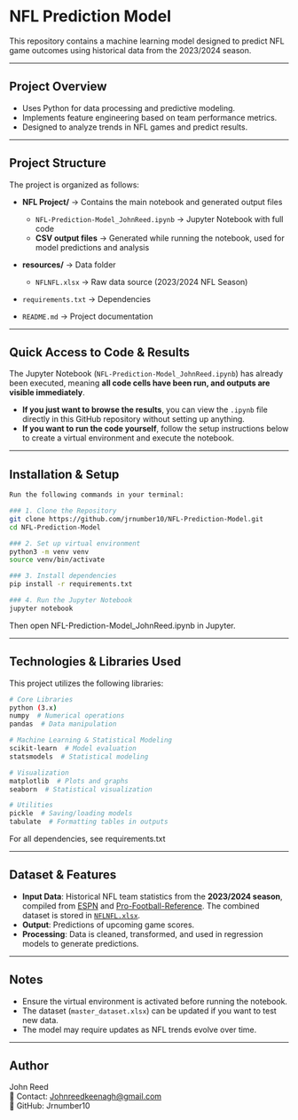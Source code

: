 # NFL Prediction Model  

This repository contains a machine learning model designed to predict NFL game outcomes using historical data from the 2023/2024 season.

---

## Project Overview  
- Uses Python for data processing and predictive modeling.  
- Implements feature engineering based on team performance metrics.  
- Designed to analyze trends in NFL games and predict results.  

---

## Project Structure  
The project is organized as follows:

- **NFL Project/** → Contains the main notebook and generated output files
  
  - `NFL-Prediction-Model_JohnReed.ipynb` → Jupyter Notebook with full code  
  - **CSV output files** → Generated while running the notebook, used for model predictions and analysis
  
- **resources/** → Data folder  
  - `NFLNFL.xlsx` → Raw data source (2023/2024 NFL Season)
    
- `requirements.txt` → Dependencies

- `README.md` → Project documentation  

---

## Quick Access to Code & Results  
The Jupyter Notebook (`NFL-Prediction-Model_JohnReed.ipynb`) has already been executed, meaning **all code cells have been run, and outputs are visible immediately**.  

 - **If you just want to browse the results**, you can view the `.ipynb` file directly in this GitHub repository without setting up anything.  
 - **If you want to run the code yourself**, follow the setup instructions below to create a virtual environment and execute the notebook.

---

## Installation & Setup  

```bash 
Run the following commands in your terminal:

### 1. Clone the Repository  
git clone https://github.com/jrnumber10/NFL-Prediction-Model.git
cd NFL-Prediction-Model

### 2. Set up virtual environment
python3 -m venv venv
source venv/bin/activate

### 3. Install dependencies
pip install -r requirements.txt

### 4. Run the Jupyter Notebook
jupyter notebook
```

Then open NFL-Prediction-Model_JohnReed.ipynb in Jupyter.

---

## Technologies & Libraries Used

This project utilizes the following libraries:

```bash
# Core Libraries  
python (3.x)  
numpy  # Numerical operations  
pandas  # Data manipulation  

# Machine Learning & Statistical Modeling  
scikit-learn  # Model evaluation  
statsmodels  # Statistical modeling  

# Visualization  
matplotlib  # Plots and graphs  
seaborn  # Statistical visualization  

# Utilities  
pickle  # Saving/loading models  
tabulate  # Formatting tables in outputs
```
For all dependencies, see requirements.txt

---

## Dataset & Features

- **Input Data**: Historical NFL team statistics from the **2023/2024 season**, compiled from [ESPN](https://www.espn.com/nfl/stats) and [Pro-Football-Reference](https://www.pro-football-reference.com/). The combined dataset is stored in [`NFLNFL.xlsx`](resources/NFLNFL.xlsx).
- **Output**: Predictions of upcoming game scores.
- **Processing**: Data is cleaned, transformed, and used in regression models to generate predictions.

---

## Notes  
- Ensure the virtual environment is activated before running the notebook.  
- The dataset (`master_dataset.xlsx`) can be updated if you want to test new data.  
- The model may require updates as NFL trends evolve over time.  

---

## Author  
John Reed  
📧 Contact: Johnreedkeenagh@gmail.com  
🔗 GitHub: Jrnumber10  




